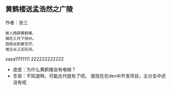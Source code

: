 ﻿## 黄鹤楼送孟浩然之广陵

作者：张三

```
故人西辞黄鹤楼，
烟花三月下扬州。
孤帆远影碧空尽，
惟见长江天际流。
```

sasa11111111
222222222222
- 皮皮：为什么黄鹤楼会有电梯？
- 东哥：不知道啊，可能古代就有了吧。
我现在在dev中开发项目，主分支中还没有呢